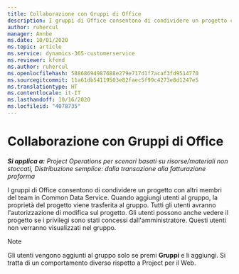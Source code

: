 ```yaml
---
title: Collaborazione con Gruppi di Office
description: I gruppi di Office consentono di condividere un progetto con altri membri del team all'interno di Common Data Service.
author: ruhercul
manager: Annbe
ms.date: 10/01/2020
ms.topic: article
ms.service: dynamics-365-customerservice
ms.reviewer: kfend
ms.author: ruhercul
ms.openlocfilehash: 58868694987688e279e717d1f7acaf3fd9514770
ms.sourcegitcommit: 11a61db54119503e82faec5f99c4273e8d1247e5
ms.translationtype: HT
ms.contentlocale: it-IT
ms.lasthandoff: 10/16/2020
ms.locfileid: "4078735"
---
```

# <a name="collaboration-with-office-groups"></a>Collaborazione con Gruppi di Office

_**Si applica a:** Project Operations per scenari basati su risorse/materiali non stoccati, Distribuzione semplice: dalla transazione alla fatturazione proforma_

I gruppi di Office consentono di condividere un progetto con altri membri del team in Common Data Service. Quando aggiungi utenti al gruppo, la proprietà del progetto viene trasferita al gruppo. Tutti gli utenti avranno l'autorizzazione di modifica sul progetto. Gli utenti possono anche vedere il progetto se i privilegi sono stati concessi dall'amministratore. Questi utenti non verranno visualizzati nel gruppo.

> [!NOTE] 
> Gli utenti vengono aggiunti al gruppo solo se premi **Gruppi** e li aggiungi. Si tratta di un comportamento diverso rispetto a Project per il Web. 

